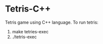 # Tetris-C++
Tetris game using C++ language.
To run tetris:
  1. make tetries-exec
  2. ./tetris-exec
